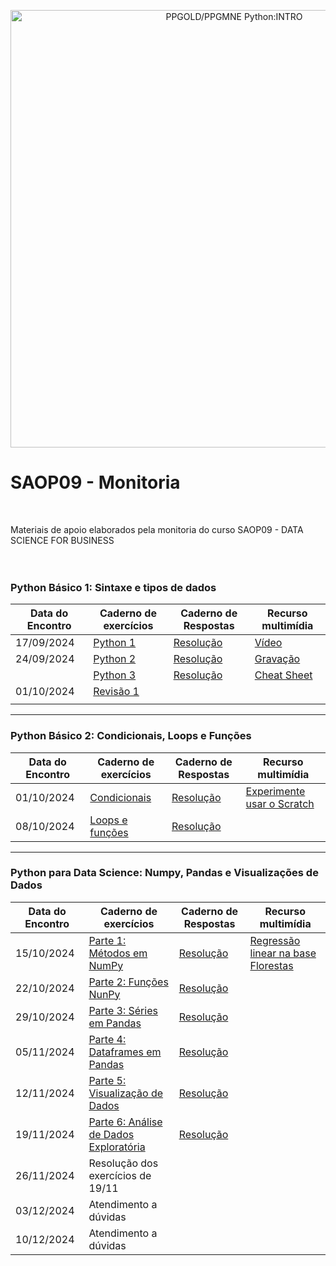 
<p style ="text-align:center">
    <img src="http://epecora.com.br/DataFiles/BannerUFPR.png" width="700" alt="PPGOLD/PPGMNE Python:INTRO"  />
</p>

# SAOP09 - Monitoria
<br>

Materiais de apoio elaborados pela monitoria do curso SAOP09 - DATA SCIENCE FOR BUSINESS
<BR><BR><BR>
### Python Básico 1: Sintaxe e tipos de dados
| Data do Encontro | Caderno de exercícios | Caderno de Respostas | Recurso multimídia |
|------------------|-----------------------|----------------------|--------------------|
|17/09/2024        | [Python 1](https://colab.research.google.com/drive/1eieqtIzlTgcmB589Z-4P2kKIXrOA2e55)| [Resolução](https://github.com/3ff3x0r/SAOP09-Monitoria/blob/main/Exercicios_01_respostas.pdf) | [Vídeo](https://youtu.be/shO5lt7XeWM)|
|24/09/2024        | [Python 2](https://colab.research.google.com/drive/1bcb8EwZ_eAWv_VWIQDYJ42GCyhWCuGAn)| [Resolução](https://github.com/3ff3x0r/SAOP09-Monitoria/blob/main/Exercicios_02_respostas.pdf) | [Gravação](https://ufprbr0.sharepoint.com/sites/2024-2-saop09-n1/Documentos%20Compartilhados/Monitoria%20SAOP09/Recordings/Meeting%20in%20_Monitoria%20SAOP09_-20240924_180951-Meeting%20Recording.mp4?web=1&referrer=Teams.TEAMS-WEB&referrerScenario=MeetingChicletGetLink.view) |
|        | [Python 3](https://colab.research.google.com/drive/1oF1beHPgsdsbSuVvbtwT3GVundg6KvEz)| [Resolução](https://github.com/3ff3x0r/SAOP09-Monitoria/blob/main/Exercicios_03_respostas.pdf) | [Cheat Sheet](https://nbisweden.github.io/workshop-python/img/cheat_sheet.pdf)|
|01/10/2024        | [Revisão 1](https://colab.research.google.com/drive/1KSoRtzpQnk_LTYQOJUBqwkCQvNNphnkp#scrollTo=2bd0fc7d)| 
 | |

----
### Python Básico 2: Condicionais, Loops e Funções

| Data do Encontro | Caderno de exercícios | Caderno de Respostas | Recurso multimídia |
|------------------|-----------------------|----------------------|--------------------|
|01/10/2024        | [Condicionais](https://colab.research.google.com/drive/1QTnEVBWCTw_gbGqgy9ZaE02IirbKN2Gz?usp=sharing)| [Resolução](https://colab.research.google.com/drive/1DOtG52eB4cTTK9dQPkKuG7421rGGpI-Q?usp=sharing) | [Experimente usar o Scratch](https://scratch.mit.edu/projects/editor/?tutorial=all)|
|08/10/2024        | [Loops e funções](https://colab.research.google.com/drive/1-LTYtZs7uSx2g9EH48OQHKcVx-rsodi0?usp=sharing)| [Resolução](https://colab.research.google.com/drive/1uT4f71uTPT726xYb-wZiv2HF1fHOBy-I?usp=sharing) | |

----
### Python para Data Science: Numpy, Pandas e Visualizações de Dados
| Data do Encontro | Caderno de exercícios | Caderno de Respostas | Recurso multimídia |
|------------------|-----------------------|----------------------|--------------------|
|15/10/2024        | [Parte 1: Métodos em NumPy](https://colab.research.google.com/drive/16uSXQqAI0sazEFw6Jj1a0ZU_1W2hpnB4)| [Resolução](https://colab.research.google.com/drive/1hSgOuL-UkAT5FNlRm86eCy8HbrBjWuzV?usp=sharing) | [Regressão linear na base Florestas](https://colab.research.google.com/drive/1x_FhBVAsMVOquM1TTXBNhgNeb7WitYqg?usp=sharing)|
|22/10/2024        | [Parte 2: Funções NunPy](https://colab.research.google.com/drive/1uj-sqjbWXfat0ZUqMKZVoN22iRp2YEFZ?usp=sharing)| [Resolução](https://colab.research.google.com/drive/12NgGsC_YKAv0Lv9Y76xLFXIld5b8b3SA?usp=sharing) | |
|29/10/2024        | [Parte 3: Séries em Pandas](https://colab.research.google.com/drive/15_DUi3acw6gvb6PoUBoeWZGRkpdSh5aY?usp=sharing)|  [Resolução](https://colab.research.google.com/drive/1KCBmUAf4x9tP1RlkanTWlLslfogdXYLB?usp=sharing)| |
|05/11/2024        | [Parte 4: Dataframes em Pandas](https://colab.research.google.com/drive/1d_kp-kGLQ2_V3sPVBp99sxUV16dWI9_Y?usp=sharing)| [Resolução](https://colab.research.google.com/drive/1jZ8aEpB_cGSLR11poO3Xp9NjsQJhcKfX?usp=sharing) | |
|12/11/2024        | [Parte 5: Visualização de Dados](https://colab.research.google.com/drive/1kjN7Dy1OwOsYt24JmCTZQZnb19MLsxCQ?usp=sharing)| [Resolução](https://colab.research.google.com/drive/14cBCrL8OdQQOZQh6OOBflzA8qr0Ckdcq?usp=sharing)  | |
|19/11/2024        | [Parte 6: Análise de Dados Exploratória](https://colab.research.google.com/drive/1dcaXn6NTuzQn0ncWQhf204Jl_CS0ZV-q?usp=sharing)| [Resolução](https://colab.research.google.com/drive/1GoIjHKKeF9cEmBOLrXt6JcJAyvT55FWL?usp=sharing)  | |
|26/11/2024        | Resolução dos exercícios de 19/11|  |   |
|03/12/2024        | Atendimento a dúvidas|  |   |
|10/12/2024        | Atendimento a dúvidas|  |   |
